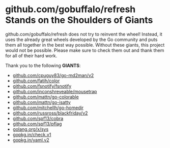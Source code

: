 # github.com/gobuffalo/refresh Stands on the Shoulders of Giants

github.com/gobuffalo/refresh does not try to reinvent the wheel! Instead, it uses the already great wheels developed by the Go community and puts them all together in the best way possible. Without these giants, this project would not be possible. Please make sure to check them out and thank them for all of their hard work.

Thank you to the following **GIANTS**:

* [github.com/cpuguy83/go-md2man/v2](https://godoc.org/github.com/cpuguy83/go-md2man/v2)
* [github.com/fatih/color](https://godoc.org/github.com/fatih/color)
* [github.com/fsnotify/fsnotify](https://godoc.org/github.com/fsnotify/fsnotify)
* [github.com/inconshreveable/mousetrap](https://godoc.org/github.com/inconshreveable/mousetrap)
* [github.com/mattn/go-colorable](https://godoc.org/github.com/mattn/go-colorable)
* [github.com/mattn/go-isatty](https://godoc.org/github.com/mattn/go-isatty)
* [github.com/mitchellh/go-homedir](https://godoc.org/github.com/mitchellh/go-homedir)
* [github.com/russross/blackfriday/v2](https://godoc.org/github.com/russross/blackfriday/v2)
* [github.com/spf13/cobra](https://godoc.org/github.com/spf13/cobra)
* [github.com/spf13/pflag](https://godoc.org/github.com/spf13/pflag)
* [golang.org/x/sys](https://godoc.org/golang.org/x/sys)
* [gopkg.in/check.v1](https://godoc.org/gopkg.in/check.v1)
* [gopkg.in/yaml.v2](https://godoc.org/gopkg.in/yaml.v2)
